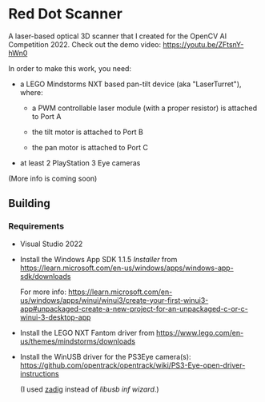 Red Dot Scanner
===============

A laser-based optical 3D scanner that I created for the OpenCV AI Competition 2022. Check out the demo video: https://youtu.be/ZFtsnY-hWn0

In order to make this work, you need:

 *  a LEGO Mindstorms NXT based pan-tilt device (aka "LaserTurret"), where:

     *  a PWM controllable laser module (with a proper resistor) is attached to Port A

     *  the tilt motor is attached to Port B

     *  the pan motor is attached to Port C
 
 *  at least 2 PlayStation 3 Eye cameras

(More info is coming soon)


Building
--------

### Requirements

 *  Visual Studio 2022

 *  Install the Windows App SDK 1.1.5 _Installer_ from https://learn.microsoft.com/en-us/windows/apps/windows-app-sdk/downloads

    For more info: https://learn.microsoft.com/en-us/windows/apps/winui/winui3/create-your-first-winui3-app#unpackaged-create-a-new-project-for-an-unpackaged-c-or-c-winui-3-desktop-app

 *  Install the LEGO NXT Fantom driver from https://www.lego.com/en-us/themes/mindstorms/downloads

 *  Install the WinUSB driver for the PS3Eye camera(s): https://github.com/opentrack/opentrack/wiki/PS3-Eye-open-driver-instructions
    
    (I used [zadig](https://zadig.akeo.ie/) instead of _libusb inf wizard_.)
